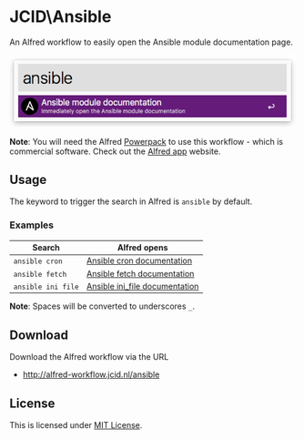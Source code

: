 # JCID\Ansible

An Alfred workflow to easily open the Ansible module documentation page.

![Example](docs/example.png)

**Note**: You will need the Alfred [Powerpack](https://www.alfredapp.com/powerpack/) to use this workflow - which is commercial software. Check out the [Alfred app](https://www.alfredapp.com/) website.

## Usage

The keyword to trigger the search in Alfred is `ansible` by default.

### Examples

|Search|Alfred opens|
| ------------- | ------------- |
|`ansible cron`|[Ansible cron documentation](http://docs.ansible.com/ansible/latest/cron_module.html)|
|`ansible fetch`|[Ansible fetch documentation](http://docs.ansible.com/ansible/latest/fetch_module.html)|
|`ansible ini file`|[Ansible ini_file documentation](http://docs.ansible.com/ansible/latest/ini_file_module.html)|

**Note**: Spaces will be converted to underscores `_`.

## Download

Download the Alfred workflow via the URL

- http://alfred-workflow.jcid.nl/ansible

## License

This is licensed under [MIT License](LICENSE).
